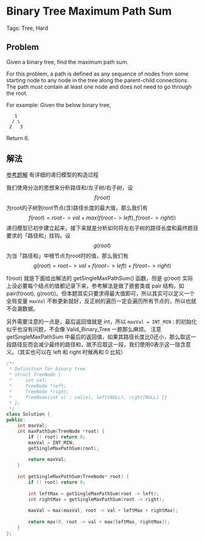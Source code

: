 # Binary Tree Maximum Path Sum

Tags: Tree, Hard

## Problem

Given a binary tree, find the maximum path sum.

For this problem, a path is defined as any sequence of nodes from some starting node to any node in the tree along the parent-child connections. The path must contain at least one node and does not need to go through the root.

For example:
Given the below binary tree,

       1
      / \
     2   3
Return 6.

## 解法

[参考题解](https://algorithm.yuanbin.me/zh-hans/binary_tree/binary_tree_maximum_path_sum.html) 有详细的递归模型的构造过程

我们使用分治的思想来分析路径和/左子树/右子树，设 $$f(root)$$ 为root的子树到root节点(含)路径长度的最大值，那么我们有 $$f(root)=root−>val+max(f(root−>left), f(root−>right))$$
递归模型已初步建立起来，接下来就是分析如何将左右子树的路径长度和最终题目要求的「路径和」挂钩。设 $$g(root)$$ 为当「路径和」中根节点为root时的值，那么我们有 $$g(root)=root−>val+f(root−>left)+f(root−>right)$$

f(root) 就是下面给出解法的 getSingleMaxPathSum() 函数，但是 g(root) 实际上没必要每个结点的值都记录下来，参考解法是做了嵌套类或 pair 结构，如 pair(f(root), g(root))。但本题其实只要求得最大值即可，所以其实可以定义一个全局变量 `maxVal` 不断更新就好，反正树的遍历一定会遍历所有节点的，所以也就不会漏数据。

另外需要注意的一点是，最后返回值就是 int，所以 `maxVal = INT_MIN；`的初始化似乎也没有问题，不会像 Valid_Binary_Tree 一题那么麻烦。
注意 getSingleMaxPathSum 中最后的返回值，如果其路径长度比0还小，那么取这一段路径反而会减少最终的路径和，故不应取这一段，我们使用0表示这一隐含意义。（其实也可以在 left 和 right 时候再和 0 比较）

```cpp
/**
 * Definition for binary tree
 * struct TreeNode {
 *     int val;
 *     TreeNode *left;
 *     TreeNode *right;
 *     TreeNode(int x) : val(x), left(NULL), right(NULL) {}
 * };
 */
class Solution {
public:
    int maxVal;
    int maxPathSum(TreeNode *root) {
        if (! root) return 0;
        maxVal = INT_MIN;
        getSingleMaxPathSum(root);
        
        return maxVal;
    }
    
    int getSingleMaxPathSum(TreeNode* root) {
        if (! root) return 0;
        
        int leftMax = getSingleMaxPathSum(root -> left);
        int rightMax = getSingleMaxPathSum(root -> right);
        
        maxVal = max(maxVal, root -> val + leftMax + rightMax);
        
        return max(0, root -> val + max(leftMax, rightMax));
    }
};

```